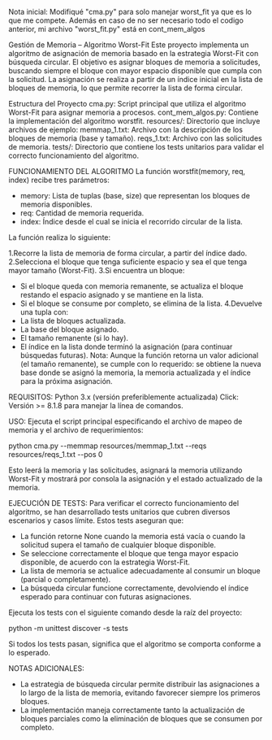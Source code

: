 Nota inicial: Modifiqué "cma.py" para solo manejar worst_fit ya que es lo que me compete. Además en caso de no ser necesario todo el codigo anterior, mi archivo "worst_fit.py" está en cont_mem_algos


Gestión de Memoria – Algoritmo Worst-Fit
Este proyecto implementa un algoritmo de asignación de memoria basado en la estrategia Worst-Fit con búsqueda circular. El objetivo es asignar bloques de memoria a solicitudes, buscando siempre el bloque con mayor espacio disponible que cumpla con la solicitud. La asignación se realiza a partir de un índice inicial en la lista de bloques de memoria, lo que permite recorrer la lista de forma circular.

Estructura del Proyecto
cma.py: Script principal que utiliza el algoritmo Worst-Fit para asignar memoria a procesos.
cont_mem_algos.py: Contiene la implementación del algoritmo worstfit.
resources/: Directorio que incluye archivos de ejemplo:
memmap_1.txt: Archivo con la descripción de los bloques de memoria (base y tamaño).
reqs_1.txt: Archivo con las solicitudes de memoria.
tests/: Directorio que contiene los tests unitarios para validar el correcto funcionamiento del algoritmo.

FUNCIONAMIENTO DEL ALGORITMO
La función worstfit(memory, req, index) recibe tres parámetros:

- memory: Lista de tuplas (base, size) que representan los bloques de memoria disponibles.
- req: Cantidad de memoria requerida.
- index: Índice desde el cual se inicia el recorrido circular de la lista.


La función realiza lo siguiente:

1.Recorre la lista de memoria de forma circular, a partir del índice dado.
2.Selecciona el bloque que tenga suficiente espacio y sea el que tenga mayor tamaño (Worst-Fit).
3.Si encuentra un bloque:
  - Si el bloque queda con memoria remanente, se actualiza el bloque restando el espacio asignado y se mantiene en la lista.
  - Si el bloque se consume por completo, se elimina de la lista.
4.Devuelve una tupla con:
  - La lista de bloques actualizada.
  - La base del bloque asignado.
  - El tamaño remanente (si lo hay).
  - El índice en la lista donde terminó la asignación (para continuar búsquedas futuras).
Nota: Aunque la función retorna un valor adicional (el tamaño remanente), se cumple con lo requerido: se obtiene la nueva base donde se asignó la memoria, la memoria actualizada y el índice para la próxima asignación.


REQUISITOS:
Python 3.x (versión preferiblemente actualizada)
Click: Versión >= 8.1.8 para manejar la línea de comandos.


USO:
Ejecuta el script principal especificando el archivo de mapeo de memoria y el archivo de requerimientos:

python cma.py --memmap resources/memmap_1.txt --reqs resources/reqs_1.txt --pos 0

Esto leerá la memoria y las solicitudes, asignará la memoria utilizando Worst-Fit y mostrará por consola la asignación y el estado actualizado de la memoria.


EJECUCIÓN DE TESTS:
Para verificar el correcto funcionamiento del algoritmo, se han desarrollado tests unitarios que cubren diversos escenarios y casos límite. Estos tests aseguran que:

  - La función retorne None cuando la memoria está vacía o cuando la solicitud supera el tamaño de cualquier bloque disponible.
  - Se seleccione correctamente el bloque que tenga mayor espacio disponible, de acuerdo con la estrategia Worst-Fit.
  - La lista de memoria se actualice adecuadamente al consumir un bloque (parcial o completamente).
  - La búsqueda circular funcione correctamente, devolviendo el índice esperado para continuar con futuras asignaciones.


Ejecuta los tests con el siguiente comando desde la raíz del proyecto:

python -m unittest discover -s tests

Si todos los tests pasan, significa que el algoritmo se comporta conforme a lo esperado.

NOTAS ADICIONALES:
  - La estrategia de búsqueda circular permite distribuir las asignaciones a lo largo de la lista de memoria, evitando favorecer siempre los primeros bloques.
  - La implementación maneja correctamente tanto la actualización de bloques parciales como la eliminación de bloques que se consumen por completo.

